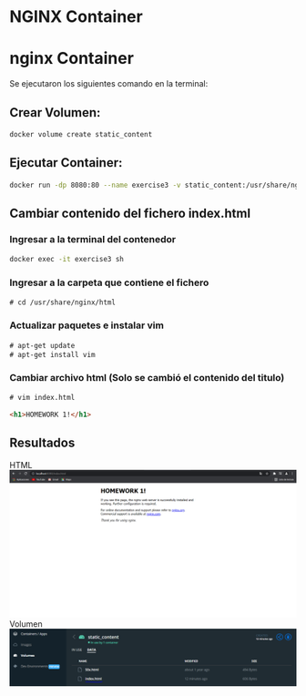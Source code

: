 # NGINX Container

# nginx Container

Se ejecutaron los siguientes comando en la terminal:

## Crear Volumen:

```bash
docker volume create static_content
```

## Ejecutar Container:

```bash
docker run -dp 8080:80 --name exercise3 -v static_content:/usr/share/nginx/html nginx:1.19.3
```

## Cambiar contenido del fichero index.html

### Ingresar a la terminal del contenedor

```bash
docker exec -it exercise3 sh
```

### Ingresar a la carpeta que contiene el fichero

```console
# cd /usr/share/nginx/html
```

### Actualizar paquetes e instalar vim

```console
# apt-get update
# apt-get install vim
```

### Cambiar archivo html (Solo se cambió el contenido del titulo)

```console
# vim index.html
```

```html
<h1>HOMEWORK 1!</h1>
```

## Resultados

HTML
![alt text](./answer_exercise_3_img1.PNG)
Volumen
![alt text](./answer_exercise_3_img2.PNG)
